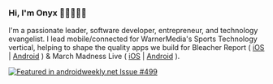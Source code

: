 ### Hi, I'm Onyx 👋🏽🧑🏽‍💻

I'm a passionate leader, software developer, entrepreneur, and technology evangelist. I lead mobile/connected for WarnerMedia's Sports Technology vertical, helping to shape the quality apps we build for Bleacher Report ( [iOS](https://apps.apple.com/us/app/bleacher-report-sports-news/id418075935) | [Android](https://play.google.com/store/apps/details?id=com.bleacherreport.android.teamstream&hl=en_US&gl=US) ) & March Madness Live ( [iOS](https://apps.apple.com/us/app/ncaa-march-madness-live/id423246594) | [Android](https://play.google.com/store/apps/details?id=com.ncaa.mmlive.app&hl=en_US&gl=US) ).

[![Featured in androidweekly.net Issue #499][1]][2]

[1]: https://androidweekly.net/issues/issue-499/badge
[2]: https://androidweekly.net/issues/issue-499
<!--
**onyxmueller/onyxmueller** is a ✨ _special_ ✨ repository because its `README.md` (this file) appears on your GitHub profile.

Here are some ideas to get you started:

- 🔭 I’m currently helping build Bleacher Report & March Madness Live's suites
- 🛠
- 🌱 I’m currently learning ...
- 👯 I’m looking to collaborate on ...
- 🤔 I’m looking for help with ...
- 💬 Ask me about ...
- 📫 How to reach me: ...
- 😄 Pronouns: ...
- ⚡ Fun fact: ...
-->

<!-- I am a passionate software developer, entrepreneur, and technology evangelist. I work as the Director of Mobile for NCAA Digital at Turner Sports, helping to shape the quality apps for March Madness & B/R Live. -->
